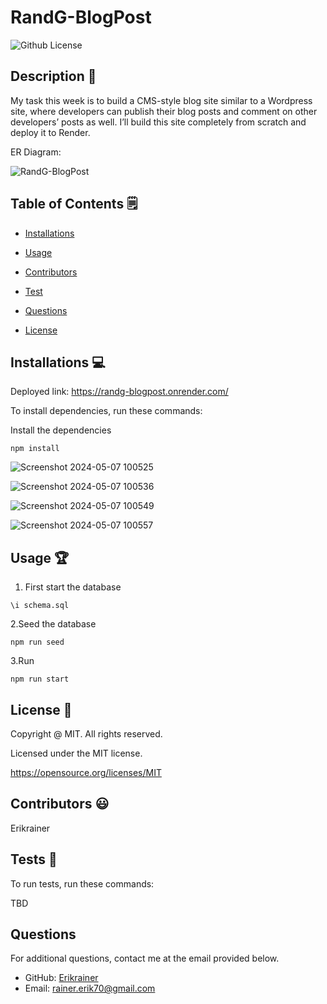 # RandG-BlogPost
  ![Github License](https://img.shields.io/badge/License-MIT-yellow.svg)


## Description 📝

My task this week is to build a CMS-style blog site similar to a Wordpress site, where developers can publish their blog posts and comment on other developers’ posts as well. I’ll build this site completely from scratch and deploy it to Render.

ER Diagram:

![RandG-BlogPost](https://github.com/Erikrainer/RandG-BlogPost/assets/160955635/10e2fa27-d988-4d46-9db9-943c42afe0e1)

## Table of Contents 🗒

* [Installations](#installations-💻)

* [Usage](#usage-🏆)

* [Contributors](#contributors-😃)

* [Test](#tests-🧪)

* [Questions](#questions)

* [License](#license-📛)

## Installations  💻

Deployed link: https://randg-blogpost.onrender.com/

To install dependencies, run these commands:

Install the dependencies
```
npm install
```
![Screenshot 2024-05-07 100525](https://github.com/Erikrainer/RandG-BlogPost/assets/160955635/a0bc763b-8d26-4331-8af2-1a6e52e16bd6)

![Screenshot 2024-05-07 100536](https://github.com/Erikrainer/RandG-BlogPost/assets/160955635/3ffd3531-aff3-4740-9e3b-f27d604036de)

![Screenshot 2024-05-07 100549](https://github.com/Erikrainer/RandG-BlogPost/assets/160955635/a965b3d8-20d9-4403-9f63-6fd9caceebe9)

![Screenshot 2024-05-07 100557](https://github.com/Erikrainer/RandG-BlogPost/assets/160955635/9ecc9433-0ddd-40f2-896f-c22c12d3b19f)

## Usage 🏆

1. First start the database
```
\i schema.sql
```

2.Seed the database
```
npm run seed
```

3.Run
```
npm run start
```

## License 📛 

  Copyright @ MIT. All rights reserved.

  Licensed under the MIT license.

  https://opensource.org/licenses/MIT

## Contributors 😃

Erikrainer

## Tests 🧪

To run tests, run these commands:

TBD


## Questions

For additional questions, contact me at the email provided below. 

- GitHub: [Erikrainer](https://github.com/Erikrainer/)
- Email:  rainer.erik70@gmail.com

